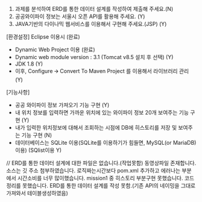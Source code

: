 1. 과제를 분석하여 ERD를 통한 데이터 설계를 작성하여 제출해 주세요.(N)
2. 공공와이파이 정보는 서울시 오픈 API를 활용해 주세요. (Y)
3. JAVA기반의 다이나믹 웹서비스를 이용해서 구현해 주세요.(JSP) (Y)


[환경설정]
Eclipse 이용시 (완료)
- Dynamic Web Project 이용 (완료)
- Dynamic web module version : 3.1 (Tomcat v8.5 설치 후 선택) (Y)
- JDK 1.8 (Y)
- 이후, Configure 🡪 Convert To Maven Project 를 이용해서 라이브러리 관리 (Y)


[기능사항]
- 공공 와이파이 정보 가져오기 기능 구현 (Y)
- 내 위치 정보를 입력하면 가까운 위치에 있는 와이파이 정보 20개 보여주는 기능 구현 (Y)
- 내가 입력한 위치정보에 대해서 조회하는 시점에 DB에 히스토리를 저장 및 보여주는 기능 구현 (N)
- 데이터베이스는 SQLite 이용(SQLite를 이용하기가 힘들면, MySQL(or MariaDB) 이용) (SQlist이용 Y)


// 
ERD를 통한 데이터 설계에 대한 파일은 없습니다.(작업못함)
동영상파일 존재합니다.
소스는 깃 주소 첨부하였습니다.
로직짜는시간보다 pom.xml 추가하고 에러나는 부분에서 시간소비를 너무 많이했습니다.
mission1 중 히스토리 부분구현 못했습니다. 코드정리를 못했습니다.
ERD를 통한 데이터 설계를 작성 못함.(기존 API의 네이밍을 그대로 가져와서 테이블생성하였음)

